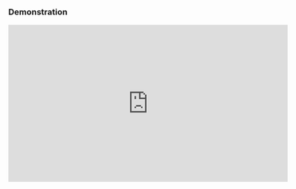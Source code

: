<h3>Demonstration</h3>
<iframe width="560" height="315" src="https://www.youtube.com/embed/fLOulZssiFo" title="YouTube video player" frameborder="0" allow="accelerometer; autoplay; clipboard-write; encrypted-media; gyroscope; picture-in-picture; web-share" allowfullscreen></iframe>
